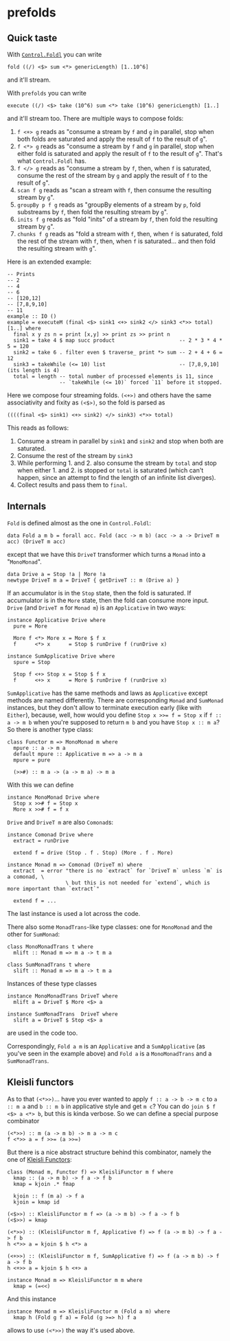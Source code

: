 # prefolds

## Quick taste

With [`Control.Foldl`](https://hackage.haskell.org/package/foldl-1.2.1/docs/Control-Foldl.html) you can write

```
fold ((/) <$> sum <*> genericLength) [1..10^6]
```

and it'll stream.

With `prefolds` you can write

```
execute ((/) <$> take (10^6) sum <*> take (10^6) genericLength) [1..]
```

and it'll stream too. There are multiple ways to compose folds:

 1. `f <+> g` reads as "consume a stream by `f` and `g` in parallel, stop when both folds are saturated and apply the result of `f` to the result of `g`".
 2. `f <*> g` reads as "consume a stream by `f` and `g` in parallel, stop when either fold is saturated and apply the result of `f` to the result of `g`". That's what `Control.Foldl` has.
 3. `f </> g` reads as "consume a stream by `f`, then, when `f` is saturated, consume the rest of the stream by `g` and apply the result of `f` to the result of `g`".
 4. `scan f g` reads as "scan a stream with `f`, then consume the resulting stream by `g`".
 5. `groupBy p f g` reads as "groupBy elements of a stream by `p`, fold substreams by `f`, then fold the resulting stream by `g`".
 6. `inits f g` reads as "fold "inits" of a stream by `f`, then fold the resulting stream by `g`".
 7. `chunks f g` reads as "fold a stream with `f`, then, when `f` is saturated, fold the rest of the stream with `f`, then, when `f` is saturated... and then fold the resulting stream with `g`".

Here is an extended example:

```
-- Prints
-- 2
-- 4
-- 6
-- [120,12]
-- [7,8,9,10]
-- 11
example :: IO ()
example = executeM (final <$> sink1 <+> sink2 </> sink3 <*>> total) [1..] where
  final x y zs n = print [x,y] >> print zs >> print n
  sink1 = take 4 $ map succ product                     -- 2 * 3 * 4 * 5 = 120
  sink2 = take 6 . filter even $ traverse_ print *> sum -- 2 + 4 + 6 = 12
  sink3 = takeWhile (<= 10) list                        -- [7,8,9,10] (its length is 4)
  total = length -- total number of processed elements is 11, since
                 -- `takeWhile (<= 10)` forced `11` before it stopped.
```

Here we compose four streaming folds. `(<+>)` and others have the same associativity and fixity as `(<$>)`, so the fold is parsed as

```
((((final <$> sink1) <+> sink2) </> sink3) <*>> total)
```

This reads as follows:

 1. Consume a stream in parallel by `sink1` and `sink2` and stop when both are saturated.
 2. Consume the rest of the stream by `sink3`
 3. While performing 1. and 2. also consume the stream by `total` and stop when either 1. and 2. is stopped or `total` is saturated (which can't happen, since an attempt to find the length of an infinite list diverges).
 4. Collect results and pass them to `final`.

## Internals

`Fold` is defined almost as the one in `Control.Foldl`:

```
data Fold a m b = forall acc. Fold (acc -> m b) (acc -> a -> DriveT m acc) (DriveT m acc)
```

except that we have this `DriveT` transformer which turns a `Monad` into a "`MonoMonad`".

```
data Drive a = Stop !a | More !a
newtype DriveT m a = DriveT { getDriveT :: m (Drive a) }
```

If an accumulator is in the `Stop` state, then the fold is saturated. If accumulator is in the `More` state, then the fold can consume more input. `Drive` (and `DriveT m` for `Monad m`) is an `Applicative` in two ways:

```
instance Applicative Drive where
  pure = More
  
  More f <*> More x = More $ f x
  f      <*> x      = Stop $ runDrive f (runDrive x)

instance SumApplicative Drive where
  spure = Stop
  
  Stop f <+> Stop x = Stop $ f x
  f      <+> x      = More $ runDrive f (runDrive x)
```

`SumApplicative` has the same methods and laws as `Applicative` except methods are named differently. There are corresponding `Monad` and `SumMonad` instances, but they don't allow to terminate execution early (like with `Either`), because, well, how would you define `Stop x >>= f = Stop x` if `f :: a -> m b` when you're supposed to return `m b` and you have `Stop x :: m a`? So there is another type class:

```
class Functor m => MonoMonad m where
  mpure :: a -> m a
  default mpure :: Applicative m => a -> m a
  mpure = pure

  (>>#) :: m a -> (a -> m a) -> m a
```

With this we can define

```
instance MonoMonad Drive where  
  Stop x >># f = Stop x
  More x >># f = f x
```

`Drive` and `DriveT m` are also `Comonad`s:

```
instance Comonad Drive where
  extract = runDrive
  
  extend f = drive (Stop . f . Stop) (More . f . More)

instance Monad m => Comonad (DriveT m) where
  extract  = error "there is no `extract` for `DriveT m` unless `m` is a comonad, \
                   \ but this is not needed for `extend`, which is more important than `extract`"

  extend f = ...
```

The last instance is used a lot across the code.

There also some `MonadTrans`-like type classes: one for `MonoMonad` and the other for `SumMonad`:

```
class MonoMonadTrans t where
  mlift :: Monad m => m a -> t m a

class SumMonadTrans t where
  slift :: Monad m => m a -> t m a
```

Instances of these type classes

```
instance MonoMonadTrans DriveT where
  mlift a = DriveT $ More <$> a

instance SumMonadTrans  DriveT where
  slift a = DriveT $ Stop <$> a
```

are used in the code too.

Correspondingly, `Fold a m` is an `Applicative` and a `SumApplicative` (as you've seen in the example above) and `Fold a` is a `MonoMonadTrans` and a `SumMonadTrans`.

## Kleisli functors

As to that `(<*>>)`... have you ever wanted to apply `f :: a -> b -> m c` to `a :: m a` and `b :: m b` in applicative style and get `m c`? You can do `join $ f <$> a <*> b`, but this is kinda verbose. So we can define a special purpose combinator

```
(<*>>) :: m (a -> m b) -> m a -> m c
f <*>> a = f >>= (a >>=)
```

But there is a nice abstract structure behind this combinator, namely the one of [Kleisli Functors](https://elvishjerricco.github.io/2016/10/12/kleisli-functors.html):

```
class (Monad m, Functor f) => KleisliFunctor m f where
  kmap :: (a -> m b) -> f a -> f b
  kmap = kjoin .* fmap

  kjoin :: f (m a) -> f a
  kjoin = kmap id

(<$>>) :: KleisliFunctor m f => (a -> m b) -> f a -> f b
(<$>>) = kmap

(<*>>) :: (KleisliFunctor m f, Applicative f) => f (a -> m b) -> f a -> f b
h <*>> a = kjoin $ h <*> a

(<+>>) :: (KleisliFunctor m f, SumApplicative f) => f (a -> m b) -> f a -> f b
h <+>> a = kjoin $ h <+> a

instance Monad m => KleisliFunctor m m where
  kmap = (=<<)
```

And this instance

```
instance Monad m => KleisliFunctor m (Fold a m) where
  kmap h (Fold g f a) = Fold (g >=> h) f a
```

allows to use `(<*>>)` the way it's used above.